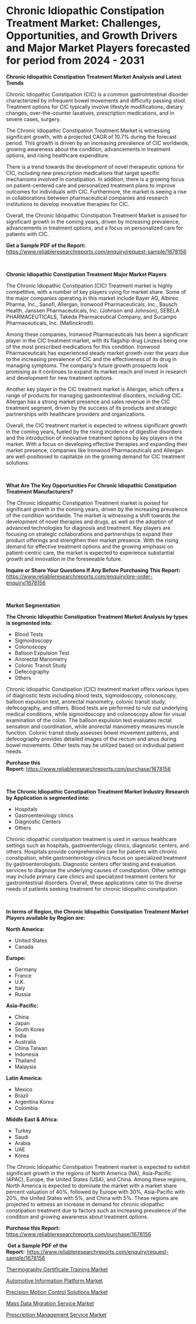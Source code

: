<p><h1>Chronic Idiopathic Constipation Treatment Market: Challenges, Opportunities, and Growth Drivers and Major Market Players forecasted for period from 2024 - 2031</h1></p><p><strong>Chronic Idiopathic Constipation Treatment Market Analysis and Latest Trends</strong></p>
<p><p>Chronic Idiopathic Constipation (CIC) is a common gastrointestinal disorder characterized by infrequent bowel movements and difficulty passing stool. Treatment options for CIC typically involve lifestyle modifications, dietary changes, over-the-counter laxatives, prescription medications, and in severe cases, surgery.</p><p>The Chronic Idiopathic Constipation Treatment Market is witnessing significant growth, with a projected CAGR of 10.7% during the forecast period. This growth is driven by an increasing prevalence of CIC worldwide, growing awareness about the condition, advancements in treatment options, and rising healthcare expenditure.</p><p>There is a trend towards the development of novel therapeutic options for CIC, including new prescription medications that target specific mechanisms involved in constipation. In addition, there is a growing focus on patient-centered care and personalized treatment plans to improve outcomes for individuals with CIC. Furthermore, the market is seeing a rise in collaborations between pharmaceutical companies and research institutions to develop innovative therapies for CIC.</p><p>Overall, the Chronic Idiopathic Constipation Treatment Market is poised for significant growth in the coming years, driven by increasing prevalence, advancements in treatment options, and a focus on personalized care for patients with CIC.</p></p>
<p><strong>Get a Sample PDF of the Report:&nbsp;</strong> <a href="https://www.reliableresearchreports.com/enquiry/request-sample/1678156">https://www.reliableresearchreports.com/enquiry/request-sample/1678156</a></p>
<p>&nbsp;</p>
<p><strong>Chronic Idiopathic Constipation Treatment Major Market Players</strong></p>
<p><p>The Chronic Idiopathic Constipation (CIC) Treatment market is highly competitive, with a number of key players vying for market share. Some of the major companies operating in this market include Bayer AG, Albireo Pharma, Inc., Sanofi, Allergan, Ironwood Pharmaceuticals, Inc., Bausch Health, Janssen Pharmaceuticals, Inc. (Johnson and Johnson), SEBELA PHARMACEUTICALS, Takeda Pharmaceutical Company, and Sucampo Pharmaceuticals, Inc. (Mallinckrodt).</p><p>Among these companies, Ironwood Pharmaceuticals has been a significant player in the CIC treatment market, with its flagship drug Linzess being one of the most prescribed medications for this condition. Ironwood Pharmaceuticals has experienced steady market growth over the years due to the increasing prevalence of CIC and the effectiveness of its drug in managing symptoms. The company's future growth prospects look promising as it continues to expand its market reach and invest in research and development for new treatment options.</p><p>Another key player in the CIC treatment market is Allergan, which offers a range of products for managing gastrointestinal disorders, including CIC. Allergan has a strong market presence and sales revenue in the CIC treatment segment, driven by the success of its products and strategic partnerships with healthcare providers and organizations.</p><p>Overall, the CIC treatment market is expected to witness significant growth in the coming years, fueled by the rising incidence of digestive disorders and the introduction of innovative treatment options by key players in the market. With a focus on developing effective therapies and expanding their market presence, companies like Ironwood Pharmaceuticals and Allergan are well-positioned to capitalize on the growing demand for CIC treatment solutions.</p></p>
<p>&nbsp;</p>
<p><strong>What Are The Key Opportunities For Chronic Idiopathic Constipation Treatment Manufacturers?</strong></p>
<p><p>The Chronic Idiopathic Constipation Treatment market is poised for significant growth in the coming years, driven by the increasing prevalence of the condition worldwide. The market is witnessing a shift towards the development of novel therapies and drugs, as well as the adoption of advanced technologies for diagnosis and treatment. Key players are focusing on strategic collaborations and partnerships to expand their product offerings and strengthen their market presence. With the rising demand for effective treatment options and the growing emphasis on patient-centric care, the market is expected to experience substantial growth and innovation in the foreseeable future.</p></p>
<p><strong>Inquire or Share Your Questions If Any Before Purchasing This Report:</strong> <a href="https://www.reliableresearchreports.com/enquiry/pre-order-enquiry/1678156">https://www.reliableresearchreports.com/enquiry/pre-order-enquiry/1678156</a></p>
<p>&nbsp;</p>
<p><strong>Market Segmentation</strong></p>
<p><strong>The Chronic Idiopathic Constipation Treatment Market Analysis by types is segmented into:</strong></p>
<p><ul><li>Blood Tests</li><li>Sigmoidoscopy</li><li>Colonoscopy</li><li>Balloon Expulsion Test</li><li>Anorectal Manometry</li><li>Colonic Transit Study</li><li>Defecography</li><li>Others</li></ul></p>
<p><p>Chronic Idiopathic Constipation (CIC) treatment market offers various types of diagnostic tests including blood tests, sigmoidoscopy, colonoscopy, balloon expulsion test, anorectal manometry, colonic transit study, defecography, and others. Blood tests are performed to rule out underlying medical conditions, while sigmoidoscopy and colonoscopy allow for visual examination of the colon. The balloon expulsion test evaluates rectal sensation and coordination, while anorectal manometry measures muscle function. Colonic transit study assesses bowel movement patterns, and defecography provides detailed images of the rectum and anus during bowel movements. Other tests may be utilized based on individual patient needs.</p></p>
<p><strong>Purchase this Report:&nbsp;</strong><a href="https://www.reliableresearchreports.com/purchase/1678156">https://www.reliableresearchreports.com/purchase/1678156</a></p>
<p>&nbsp;</p>
<p><strong>The Chronic Idiopathic Constipation Treatment Market Industry Research by Application is segmented into:</strong></p>
<p><ul><li>Hospitals</li><li>Gastroenterology clinics</li><li>Diagnostic Centers</li><li>Others</li></ul></p>
<p><p>Chronic idiopathic constipation treatment is used in various healthcare settings such as hospitals, gastroenterology clinics, diagnostic centers, and others. Hospitals provide comprehensive care for patients with chronic constipation, while gastroenterology clinics focus on specialized treatment by gastroenterologists. Diagnostic centers offer testing and evaluation services to diagnose the underlying causes of constipation. Other settings may include primary care clinics and specialized treatment centers for gastrointestinal disorders. Overall, these applications cater to the diverse needs of patients seeking treatment for chronic idiopathic constipation.</p></p>
<p>&nbsp;</p>
<p><strong>In terms of Region, the Chronic Idiopathic Constipation Treatment Market Players available by Region are:</strong></p>
<p>
    <p> <strong> North America: </strong>
        <ul>
            <li>United States</li>
            <li>Canada</li>
        </ul>
        </p> 
    <p> <strong> Europe: </strong>
        <ul>
            <li>Germany</li>
            <li>France</li>
            <li>U.K.</li>
            <li>Italy</li>
            <li>Russia</li>
        </ul>
        </p> 
    <p> <strong> Asia-Pacific: </strong>
        <ul>
            <li>China</li>
            <li>Japan</li>
            <li>South Korea</li>
            <li>India</li>
            <li>Australia</li>
            <li>China Taiwan</li>
            <li>Indonesia</li>
            <li>Thailand</li>
            <li>Malaysia</li>
        </ul>
        </p> 
    <p> <strong> Latin America: </strong>
        <ul>
            <li>Mexico</li>
            <li>Brazil</li>
            <li>Argentina Korea</li>
            <li>Colombia</li>
        </ul>
        </p> 
    <p> <strong> Middle East & Africa: </strong>
        <ul>
            <li>Turkey</li>
            <li>Saudi</li>
            <li>Arabia</li>
            <li>UAE</li>
            <li>Korea</li>
        </ul>
    </p>
    </p>
<p><p>The Chronic Idiopathic Constipation Treatment market is expected to exhibit significant growth in the regions of North America (NA), Asia-Pacific (APAC), Europe, the United States (USA), and China. Among these regions, North America is expected to dominate the market with a market share percent valuation of 40%, followed by Europe with 30%, Asia-Pacific with 20%, the United States with 5%, and China with 5%. These regions are projected to witness an increase in demand for chronic idiopathic constipation treatment due to factors such as increasing prevalence of the condition and growing awareness about treatment options.</p></p>
<p><strong>Purchase this Report: </strong><a href="https://www.reliableresearchreports.com/purchase/1678156">https://www.reliableresearchreports.com/purchase/1678156</a></p>
<p>&nbsp;<strong>Get a Sample PDF of the Report:&nbsp;&nbsp;</strong><a href="https://www.reliableresearchreports.com/enquiry/request-sample/1678156">https://www.reliableresearchreports.com/enquiry/request-sample/1678156</a></p>
<p><strong></strong></p>
<p><p><a href="https://medium.com/@ericahahn435/thermography-certificate-training-market-size-and-market-trends-complete-industry-overview-2024-40a35c166104">Thermography Certificate Training Market</a></p><p><a href="https://medium.com/@jerryobrien756/decoding-automotive-information-platform-market-metrics-market-share-trends-and-growth-patterns-4af3014792e0">Automotive Information Platform Market</a></p><p><a href="https://medium.com/@ericahahn435/decoding-precision-motion-control-solutions-market-metrics-market-share-trends-and-growth-731df60f533d">Precision Motion Control Solutions Market</a></p><p><a href="https://medium.com/@ericahahn435/mass-data-migration-service-market-competitive-analysis-market-trends-and-forecast-to-2031-f68607af64af">Mass Data Migration Service Market</a></p><p><a href="https://medium.com/@ericahahn435/prescription-management-service-market-size-cagr-trends-2024-2030-cbe3ce493c79">Prescription Management Service Market</a></p></p>